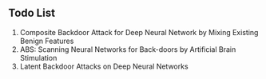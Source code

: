 ## Todo List

1. Composite Backdoor Attack for Deep Neural Network by Mixing Existing Benign Features
2. ABS: Scanning Neural Networks for Back-doors by Artificial Brain Stimulation
3. Latent Backdoor Attacks on Deep Neural Networks